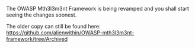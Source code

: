 The OWASP Mth3l3m3nt Framework is being revamped and you shall start seeing the changes soonest. 

The older copy can still be found here: https://github.com/alienwithin/OWASP-mth3l3m3nt-framework/tree/Archived